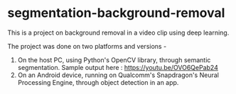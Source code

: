 # segmentation-background-removal

This is a project on background removal in a video clip using deep learning.

The project was done on two platforms and versions - 

1) On the host PC, using Python's OpenCV library, through semantic segmentation. Sample output here : https://youtu.be/OVO6QePab24
2) On an Android device, running on Qualcomm's Snapdragon's Neural Processing Engine, through object detection in an app. 

